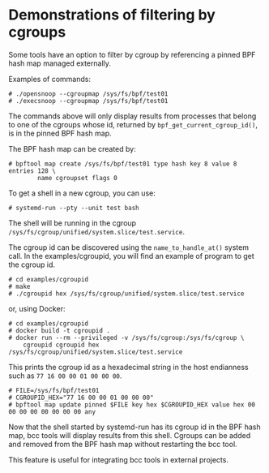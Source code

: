 # Demonstrations of filtering by cgroups

Some tools have an option to filter by cgroup by referencing a pinned BPF hash
map managed externally.

Examples of commands:

```
# ./opensnoop --cgroupmap /sys/fs/bpf/test01
# ./execsnoop --cgroupmap /sys/fs/bpf/test01
```

The commands above will only display results from processes that belong to one
of the cgroups whose id, returned by `bpf_get_current_cgroup_id()`, is in the
pinned BPF hash map.

The BPF hash map can be created by:

```
# bpftool map create /sys/fs/bpf/test01 type hash key 8 value 8 entries 128 \
        name cgroupset flags 0
```

To get a shell in a new cgroup, you can use:

```
# systemd-run --pty --unit test bash
```

The shell will be running in the cgroup
`/sys/fs/cgroup/unified/system.slice/test.service`.

The cgroup id can be discovered using the `name_to_handle_at()` system call. In
the examples/cgroupid, you will find an example of program to get the cgroup
id.

```
# cd examples/cgroupid
# make
# ./cgroupid hex /sys/fs/cgroup/unified/system.slice/test.service
```

or, using Docker:

```
# cd examples/cgroupid
# docker build -t cgroupid .
# docker run --rm --privileged -v /sys/fs/cgroup:/sys/fs/cgroup \
	cgroupid cgroupid hex /sys/fs/cgroup/unified/system.slice/test.service
```

This prints the cgroup id as a hexadecimal string in the host endianness such
as `77 16 00 00 01 00 00 00`.

```
# FILE=/sys/fs/bpf/test01
# CGROUPID_HEX="77 16 00 00 01 00 00 00"
# bpftool map update pinned $FILE key hex $CGROUPID_HEX value hex 00 00 00 00 00 00 00 00 any
```

Now that the shell started by systemd-run has its cgroup id in the BPF hash
map, bcc tools will display results from this shell. Cgroups can be added and
removed from the BPF hash map without restarting the bcc tool.

This feature is useful for integrating bcc tools in external projects.
